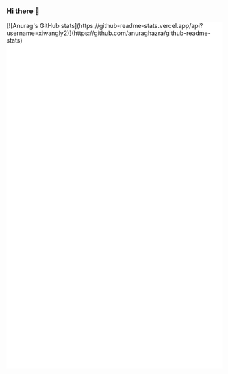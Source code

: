 ### Hi there 👋

<div style="position:relative; display: flex; flex-wrap: nowrap;"> 
    <img style='position:absolute; z-index:1;' src='github-metrics.svg' alt="github-metrics.svg"/>
    <div style='position:absolute; z-index:2;'>
        [![Anurag's GitHub stats](https://github-readme-stats.vercel.app/api?username=xiwangly2)](https://github.com/anuraghazra/github-readme-stats)
        <!-- <img style='position:absolute; z-index:2;' src='00.webp' width='300px' alt="00.webp"/> -->
    </div>
</div> 


[![trophy](https://github-profile-trophy.vercel.app/?username=xiwangly2)](https://github.com/ryo-ma/github-profile-trophy)

![xiwangly2](https://count.getloli.com/get/@xiwangly2)

<div align="center" style="position: relative;">
    <img src="nature_bamboo_forest_42937_12.jpg" width="100%" style="opacity: 0.8; position: absolute; top: 0; left: 0; z-index: -1;">
    <img src="github-metrics.svg" alt="github-metrics.svg" style="position: relative;">
</div>